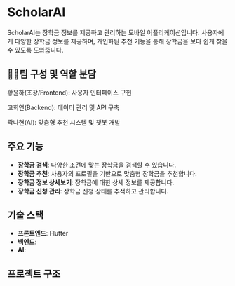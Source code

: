 # ScholarAI

ScholarAI는 장학금 정보를 제공하고 관리하는 모바일 어플리케이션입니다. 사용자에게 다양한 장학금 정보를 제공하며, 개인화된 추천 기능을 통해 장학금을 보다 쉽게 찾을 수 있도록 도와줍니다.

## 👩‍💻팀 구성 및 역할 분담

황윤하(조장/Frontend): 사용자 인터페이스 구현

고희연(Backend): 데이터 관리 및 API 구축

곽나현(AI): 맞춤형 추천 시스템 및 챗봇 개발

## 주요 기능

- **장학금 검색**: 다양한 조건에 맞는 장학금을 검색할 수 있습니다.
- **장학금 추천**: 사용자의 프로필을 기반으로 맞춤형 장학금을 추천합니다.
- **장학금 정보 상세보기**: 장학금에 대한 상세 정보를 제공합니다.
- **장학금 신청 관리**: 장학금 신청 상태를 추적하고 관리합니다.

## 기술 스택

- **프론트엔드**: Flutter
- **백엔드**: 
- **AI**:

## 프로젝트 구조

